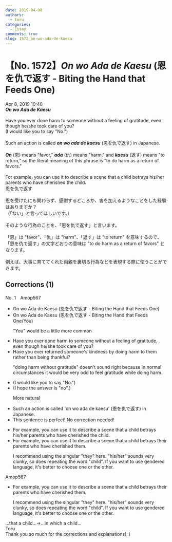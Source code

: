 ```yaml
---
date: 2019-04-08
authors:
  - toru
categories:
  - Essay
comments: true
slug: 1572_on-wo-ada-de-kaesu
---
```


# 【No. 1572】<strong><em>On wo Ada de Kaesu</strong></em> (恩を仇で返す - Biting the Hand that Feeds One)
<div class="date">Apr 8, 2019 10:40</div>
<div id="post"><div id="body_show_ori">
<strong><em>On wo Ada de Kaesu</strong></em><br/><br/>Have you ever done harm to someone without a feeling of gratitude, even though he/she took care of you?<br/>(I would like you to say "No.")<br/><br/>Such an action is called <strong><em>on wo ada de kaesu</em></strong> (恩を仇で返す) in Japanese.<br/><br/><strong><em>On</em></strong> (恩) means "favor," <strong><em>ada</em></strong> (仇) means "harm," and <strong><em>kaesu</em></strong> (返す) means "to return," so the literal meaning of this phrase is "to do harm as a return of favors."<br/><br/>For example, you can use it to describe a scene that a child betrays his/her parents who have cherished the child.
</div></div>

<!-- more -->

<div id="post_ja"><div id="body_show_mo">
恩を仇で返す<br/><br/>恩を受けたにも関わらず、感謝するどころか、害を加えるようなことをした経験はありますか？<br/>（「ない」と言ってほしいです。）<br/><br/>そのような行為のことを、「恩を仇で返す」と言います。<br/><br/>「恩」は "favor"、「仇」は "harm"、「返す」は "to return" を意味するので、「恩を仇で返す」の文字どおりの意味は "to do harm as a return of favors" となります。<br/><br/>例えば、大事に育ててくれた両親を裏切る行為などを表現する際に使うことができます。
</div></div>

## Corrections (1)
<div id="block"><div class="first_name"> No. 1　<span class="just_name">Amop567</span></div><div id="block2">
<ul class="correction_field">
<li class="incorrect">On wo Ada de Kaesu (恩を仇で返す - Biting the Hand that Feeds One)</li>
<li class="corrected correct">
On wo Ada de Kaesu (恩を仇で返す - Biting the Hand that Feeds One<span class="f_blue">/You</span>)
<p class="correction_comment">"You" would be a little more common</p>
</li>
</ul>
<ul class="correction_field">
<li class="incorrect">Have you ever done harm to someone without a feeling of gratitude, even though he/she took care of you?</li>
<li class="corrected correct">
Have you ever <span class="f_blue">returned someone's kindness by doing harm to them rather than being thankful</span>?
<p class="correction_comment">"doing harm without gratitude" doesn't sound right because in normal circumstances it would be very odd to feel gratitude while doing harm.</p>
</li>
</ul>
<ul class="correction_field">
<li class="incorrect">(I would like you to say "No.")</li>
<li class="corrected correct">
(I <span class="f_blue">hope the answer is "no".</span>)
<p class="correction_comment">More natural</p>
</li>
</ul>
<ul class="correction_field">
<li class="incorrect">Such an action is called 'on wo ada de kaesu' (恩を仇で返す) in Japanese.</li>
<li class="corrected perfect">This sentence is perfect! No correction needed!</li>
</ul>
<ul class="correction_field">
<li class="incorrect">For example, you can use it to describe a scene that a child betrays his/her parents who have cherished the child.</li>
<li class="corrected correct">
For example, you can use it to describe a scene that a child betrays <span class="f_blue">their </span>parents who have cherished <span class="f_blue">them</span>.
<p class="correction_comment">I recommend using the singular "they" here. "his/her" sounds very clunky, so does repeating the word "child". If you want to use gendered language, it's better to choose one or the other.</p>
</li>
</ul>
</div><div class="name"><span class="just_name">Amop567</span><br><div class="quote_field"><ul class="correction_field">
<li class="corrected correct">
For example, you can use it to describe a scene that a child betrays <span class="f_blue">their </span>parents who have cherished <span class="f_blue">them</span>.
<p class="correction_comment">
I recommend using the singular "they" here. "his/her" sounds very clunky, so does repeating the word "child". If you want to use gendered language, it's better to choose one or the other.
</p>
</li>
</ul></div>
...that a child...→...in which a child...
</div>
<div class="name"><span class="just_name">Toru</span><br>
Thank you so much for the corrections and explanations! :)
</div>
</div>

